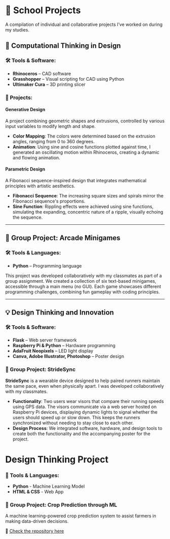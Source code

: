 # 🏫 School Projects  
A compilation of individual and collaborative projects I’ve worked on during my studies.

## **📐 Computational Thinking in Design**

### 🛠️ Tools & Software:
- **Rhinoceros** – CAD software  
- **Grasshopper** – Visual scripting for CAD using Python  
- **Ultimaker Cura** – 3D printing slicer

### 📝 Projects:

#### **Generative Design**
A project combining geometric shapes and extrusions, controlled by various input variables to modify length and shape.  
- **Color Mapping**: The colors were determined based on the extrusion angles, ranging from 0 to 360 degrees.  
- **Animation**: Using sine and cosine functions plotted against time, I generated an oscillating motion within Rhinoceros, creating a dynamic and flowing animation.

#### **Parametric Design**
A Fibonacci sequence-inspired design that integrates mathematical principles with artistic aesthetics.  
- **Fibonacci Sequence**: The increasing square sizes and spirals mirror the Fibonacci sequence's proportions.  
- **Sine Function**: Rippling effects were achieved using sine functions, simulating the expanding, concentric nature of a ripple, visually echoing the sequence.

---

## **👥 Group Project: Arcade Minigames**

### 🛠️ Tools & Languages:
- **Python** – Programming language

This project was developed collaboratively with my classmates as part of a group assignment. We created a collection of six text-based minigames, accessible through a main menu (no GUI). Each game showcases different programming challenges, combining fun gameplay with coding principles.

---

## **💡 Design Thinking and Innovation**

### 🛠️ Tools & Software:
- **Flask** – Web server framework  
- **Raspberry Pi & Python** – Hardware programming  
- **AdaFruit Neopixels** – LED light display  
- **Canva, Adobe Illustrator, Photoshop** – Poster design

### 👥 Group Project: **StrideSync**

**StrideSync** is a wearable device designed to help paired runners maintain the same pace, even when physically apart. I was developed collaboratively with my classmates.  
- **Functionality**: Two users wear visors that compare their running speeds using GPS data. The visors communicate via a web server hosted on Raspberry Pi devices, displaying dynamic lights to signal whether the users should speed up or slow down. This keeps the runners synchronized without needing to stay close to each other.  
- **Design Process**: We integrated software, hardware, and design tools to create both the functionality and the accompanying poster for the project.


# **Design Thinking Project**  

### 🚀 Tools & Languages:  
- **Python** - Machine Learning Model  
- **HTML & CSS** - Web App  

### 📌 Group Project: **Crop Prediction through ML**  
A machine learning-powered crop prediction system to assist farmers in making data-driven decisions.  

🔗 [Check the repository here](https://github.com/Eddyswj/DTP)  








